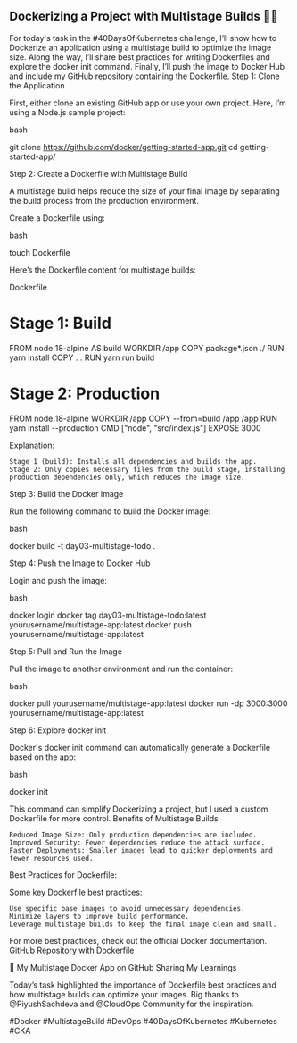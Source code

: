 ## Dockerizing a Project with Multistage Builds 🐳🚀

For today's task in the #40DaysOfKubernetes challenge, I’ll show how to Dockerize an application using a multistage build to optimize the image size. Along the way, I’ll share best practices for writing Dockerfiles and explore the docker init command. Finally, I’ll push the image to Docker Hub and include my GitHub repository containing the Dockerfile.
Step 1: Clone the Application

First, either clone an existing GitHub app or use your own project. Here, I’m using a Node.js sample project:

bash

git clone https://github.com/docker/getting-started-app.git
cd getting-started-app/

Step 2: Create a Dockerfile with Multistage Build

A multistage build helps reduce the size of your final image by separating the build process from the production environment.

Create a Dockerfile using:

bash

touch Dockerfile

Here’s the Dockerfile content for multistage builds:

Dockerfile

# Stage 1: Build
FROM node:18-alpine AS build
WORKDIR /app
COPY package*.json ./
RUN yarn install
COPY . .
RUN yarn run build

# Stage 2: Production
FROM node:18-alpine
WORKDIR /app
COPY --from=build /app /app
RUN yarn install --production
CMD ["node", "src/index.js"]
EXPOSE 3000

Explanation:

    Stage 1 (build): Installs all dependencies and builds the app.
    Stage 2: Only copies necessary files from the build stage, installing production dependencies only, which reduces the image size.

Step 3: Build the Docker Image

Run the following command to build the Docker image:

bash

docker build -t day03-multistage-todo .

Step 4: Push the Image to Docker Hub

Login and push the image:

bash

docker login
docker tag day03-multistage-todo:latest yourusername/multistage-app:latest
docker push yourusername/multistage-app:latest

Step 5: Pull and Run the Image

Pull the image to another environment and run the container:

bash

docker pull yourusername/multistage-app:latest
docker run -dp 3000:3000 yourusername/multistage-app:latest

Step 6: Explore docker init

Docker's docker init command can automatically generate a Dockerfile based on the app:

bash

docker init

This command can simplify Dockerizing a project, but I used a custom Dockerfile for more control.
Benefits of Multistage Builds

    Reduced Image Size: Only production dependencies are included.
    Improved Security: Fewer dependencies reduce the attack surface.
    Faster Deployments: Smaller images lead to quicker deployments and fewer resources used.

Best Practices for Dockerfile:

Some key Dockerfile best practices:

    Use specific base images to avoid unnecessary dependencies.
    Minimize layers to improve build performance.
    Leverage multistage builds to keep the final image clean and small.

For more best practices, check out the official Docker documentation.
GitHub Repository with Dockerfile

🔗 My Multistage Docker App on GitHub
Sharing My Learnings

Today’s task highlighted the importance of Dockerfile best practices and how multistage builds can optimize your images. Big thanks to @PiyushSachdeva and @CloudOps Community for the inspiration.

#Docker #MultistageBuild #DevOps #40DaysOfKubernetes #Kubernetes #CKA
